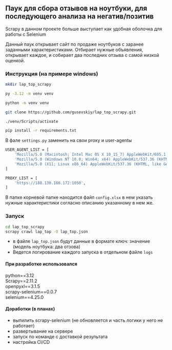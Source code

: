 ## Паук для сбора отзывов на ноутбуки, для последующего анализа на негатив/позитив
Scrapy в данном проекте больше выступает как удобная оболочка для работы с Selenium

Данный паук открывает сайт по продаже ноутбуков с заранее заданными характеристиками. Отбирает нужные объявления, открывает каждое, и собирает два последних отзыва с самой низкой оценкой.

### Инструкция (на примере windows)
```bash
mkdir lap_top_scrapy

py -3.12 -m venv venv

python -m venv venv

git clone https://github.com/gusevskiy/lap_top_scrapy.git

./venv/Scripts/activate

pip install -r requirements.txt
```
В фале `settings.py` заменить на свои proxy и user-agentы
```bash
USER_AGENT_LIST = [
    'Mozilla/5.0 (Macintosh; Intel Mac OS X 10_15_7) AppleWebKit/605.1.15 (KHTML, like Gecko) Version/14.0.3 Safari/605.1.15',
    'Mozilla/5.0 (Windows NT 10.0; Win64; x64) AppleWebKit/537.36 (KHTML, like Gecko) Chrome/91.0.4472.124 Safari/537.36',
    'Mozilla/5.0 (X11; Linux x86_64) AppleWebKit/537.36 (KHTML, like Gecko) Chrome/91.0.4472.114 Safari/537.36',
] 

PROXY_LIST = [
    'https://188.130.186.172:1050',
]
```

В папке корневой папке находится файл `config.xlsx` в нем указать нужные характеристики согласно описанию указанному в нем же.

### Запуск
```bash
cd lap_top_scrapy
scrapy crawl lap_top -O lap_top.json
```
* в файле `lap_top.json` будут данные в формате ключ: значение (модель ноутбука: два отзова)
* Ведется логирование каждого запуска в отдельном файле `logs`

#### При разработке использовался 
python==3.12  
Scrapy==2.11.2  
openpyxl==3.1.5  
scrapy-selenium==0.0.7  
selenium==4.25.0  

#### Доработки (в планах)
* выпилить scrapy-selenium (не обновляется и часть логики у него не работает)
* развертывание на сервере
* запуск по команде с доставкой результата
* настройка CI/CD
